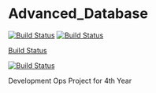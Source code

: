 # Advanced_Database

[![Build Status](http://192.168.1.14:8080/buildStatus/icon?job=NodeJS_BookShopApp)](http://192.168.1.14:8080/job/NodeJS_BookShopApp/)
[![Build Status](http://192.168.1.14:8080/job/NodeJS_BookShopApp/badge/icon)](http://192.168.1.14:8080/job/NodeJS_BookShopApp/)


[Build Status](http://192.168.1.14:8080/buildStatus/icon?job=NodeJS_BookShopApp "http://192.168.1.14:8080/job/NodeJS_BookShopApp/")


[![Build Status](http://192.168.1.14:8080/buildStatus/icon?job=NodeJS_BookShopApp)](http://192.168.1.14:8080/job/NodeJS_BookShopApp/)


Development Ops Project for 4th Year
